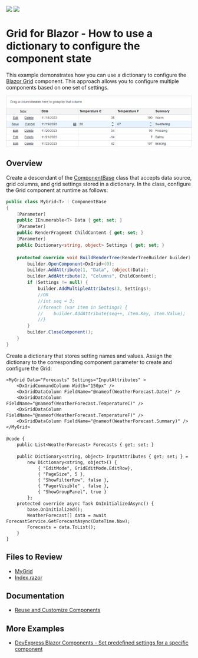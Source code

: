 <!-- default badges list -->
[![](https://img.shields.io/badge/Open_in_DevExpress_Support_Center-FF7200?style=flat-square&logo=DevExpress&logoColor=white)](https://supportcenter.devexpress.com/ticket/details/T907025)
[![](https://img.shields.io/badge/📖_How_to_use_DevExpress_Examples-e9f6fc?style=flat-square)](https://docs.devexpress.com/GeneralInformation/403183)
<!-- default badges end -->
# Grid for Blazor - How to use a dictionary to configure the component state

This example demonstrates how you can use a dictionary to configure the [Blazor Grid](https://docs.devexpress.com/Blazor/403143/components/grid) component. This approach allows you to configure multiple components based on one set of settings.

![Use a Dictionary to Configure the Component State](/image.png)

## Overview

Create a descendant of the [ComponentBase](https://docs.microsoft.com/en-us/dotnet/api/microsoft.aspnetcore.components.componentbase?view=aspnetcore-3.1) class that accepts data source, grid columns, and grid settings stored in a dictionary. In the class, configure the Grid component at runtime as follows:

```cs
public class MyGrid<T> : ComponentBase
{
    [Parameter]
    public IEnumerable<T> Data { get; set; }
    [Parameter]
    public RenderFragment ChildContent { get; set; }
    [Parameter]
    public Dictionary<string, object> Settings { get; set; }

    protected override void BuildRenderTree(RenderTreeBuilder builder) {
        builder.OpenComponent<DxGrid>(0);
        builder.AddAttribute(1, "Data", (object)Data);
        builder.AddAttribute(2, "Columns", ChildContent);
        if (Settings != null) {
            builder.AddMultipleAttributes(3, Settings);
            //OR
            //int seq = 3;
            //foreach (var item in Settings) {
            //    builder.AddAttribute(seq++, item.Key, item.Value);
            //}
        }
        builder.CloseComponent();
    }
}
```

Create a dictionary that stores setting names and values. Assign the dictionary to the corresponding component parameter to create and configure the Grid:

```razor
<MyGrid Data="Forecasts" Settings="InputAttributes" >
	<DxGridCommandColumn Width="150px" />
	<DxGridDataColumn FieldName="@nameof(WeatherForecast.Date)" />
	<DxGridDataColumn FieldName="@nameof(WeatherForecast.TemperatureC)" />
	<DxGridDataColumn FieldName="@nameof(WeatherForecast.TemperatureF)" />
	<DxGridDataColumn FieldName="@nameof(WeatherForecast.Summary)" />
</MyGrid>

@code {
    public List<WeatherForecast> Forecasts { get; set; }

    public Dictionary<string, object> InputAttributes { get; set; } =
        new Dictionary<string, object>() {
            { "EditMode", GridEditMode.EditRow},
			{ "PageSize", 5 },
			{ "ShowFilterRow", false },
			{ "PagerVisible" , false },
			{ "ShowGroupPanel", true }
		};
    protected override async Task OnInitializedAsync() {
        base.OnInitialized();
        WeatherForecast[] data = await ForecastService.GetForecastAsync(DateTime.Now);
        Forecasts = data.ToList();
    }
}
```
 
## Files to Review

- [MyGrid](./CS/DxBlazorApp/Components/MyGrid.cs)
- [Index.razor](./CS/Pages/Index.razor)

## Documentation

* [Reuse and Customize Components](https://docs.devexpress.com/Blazor/401753/common-concepts/customize-and-reuse-components)

## More Examples

* [DevExpress Blazor Components - Set predefined settings for a specific component](https://github.com/DevExpress-Examples/blazor-default-settings)

